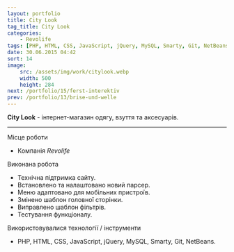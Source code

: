```yaml
---
layout: portfolio
title: City Look
tag_title: City Look
categories:
    - Revolife
tags: [PHP, HTML, CSS, JavaScript, jQuery, MySQL, Smarty, Git, NetBeans]
date: 30.06.2015 04:42
sort: 14
image: 
    src: /assets/img/work/citylook.webp 
    width: 500
    height: 284
next: /portfolio/15/ferst-interektiv
prev: /portfolio/13/brise-und-welle
---
```


**City Look** - інтернет-магазин одягу, взуття та аксесуарів.

---

Місце роботи

* Компанія _Revolife_

Виконана робота

* Технічна підтримка сайту.
* Встановлено та налаштовано новий парсер.
* Меню адаптовано для мобільних пристроїв.
* Змінено шаблон головної сторінки.
* Виправлено шаблон фільтрів.
* Тестування функціоналу.

Використовувалися технології / інструменти

* PHP, HTML, CSS, JavaScript, jQuery, MySQL, Smarty, Git, NetBeans.

